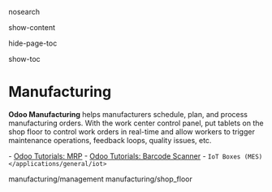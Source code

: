 nosearch  

show-content  

hide-page-toc  

show-toc  

# Manufacturing

**Odoo Manufacturing** helps manufacturers schedule, plan, and process
manufacturing orders. With the work center control panel, put tablets on
the shop floor to control work orders in real-time and allow workers to
trigger maintenance operations, feedback loops, quality issues, etc.

<div class="seealso">

\- [Odoo Tutorials: MRP](https://www.odoo.com/slides/mrp-29) - [Odoo
Tutorials: Barcode Scanner](https://www.odoo.com/slides/barcode-30) -
`IoT Boxes (MES) </applications/general/iot>`

</div>

<div class="toctree" titlesonly="">

manufacturing/management manufacturing/shop_floor

</div>
